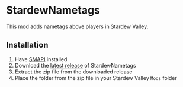 # StardewNametags

This mod adds nametags above players in Stardew Valley.

## Installation

1. Have [SMAPI](https://smapi.io/) installed
2. Download the [latest release](https://github.com/tylergibbs2/StardewNametags/releases/latest) of StardewNametags
3. Extract the zip file from the downloaded release
4. Place the folder from the zip file in your Stardew Valley `Mods` folder